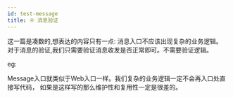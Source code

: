 ```yaml
---
id: test-message
title: ④ 消息验证
---
```



这一篇是凑数的,想表达的内容只有一点: 消息入口不应该出现复杂的业务逻辑。
对于消息的验证,我们只需要验证消息收发是否正常即可。不需要验证逻辑。

eg:

Message入口就类似于Web入口一样。我们复杂的业务逻辑一定不会再入口处直接写代码，
如果是这样写的那么维护性和复用性一定是很差的。
